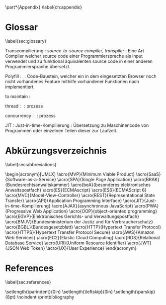 \part*{Appendix}
\label{ch:appendix}



# Glossar
\label{sec:glossary}

Transcompilierung
  : *source-to-source compiler*, *transpiler*
  : Eine Art Compiler welcher source code einer Programmiersprache als Input verwendet und zu funktional äquivalenten source code in einer anderen Programmiersprache übersetzt.

Polyfill
  : $\,$
  : Code-Baustein, welcher ein in dem eingesetzten Browser noch nicht vorhandenes Feature mithilfe vorhandener Funktionen nach implementiert.

to maintain
  : $\,$

thread
  : $\,$
  : prozess

concurrency
  : $\,$
  : prozess

JIT
  : Just-in-time-Kompilierung
  : Übersetzung zu Maschinencode von Programmen oder einzelnen Teilen dieser zur Laufzeit.


# Abkürzungsverzeichnis
\label{sec:abbreviations}

\begin{acronym}[UMLX]
  \acro{MVP}{Minimum Viable Product}
  \acro{SaaS}{Software-as-a-Service}
  \acro{SPA}{Single Page Application}
  \acro{BRAK}{Bundesrechtsanwaltskammer}
  \acro{beA}{besonderes elektronisches Anwaltspostfach}
  \acro{ES}{ECMAscript}
  \acro{ES6}{ECMAScript 6}
  \acro{MVC}{Model-View-Controller}
  \acro{REST}{Representational State Transfer}
  \acro{API}{Application Programming Interface}
  \acro{JIT}{Just-in-time-Kompilierung}
  \acro{AJAX}{asynchronous JavaScript}
  \acro{PWA}{Progressive Web Application}
  \acro{OOP}{object-oriented programming}
  \acro{EGVP}{Elektronisches Gerichts- und Verwaltungspostfach}
  \acro{BMJV}{Bundesministerium der Justiz und für Verbraucherschutz}
  \acro{BGBL}{Bundesgesetzblatt}
  \acro{HTTP}{Hypertext Transfer Protocol}
  \acro{HTTPS}{Hypertext Transfer Protocol Secure}
  \acro{AWS}{Amazon Web Services}
  \acro{EC2}{Elastic Cloud Computing}
  \acro{RDS}{Relational Database Service}
  \acro{URI}{Uniform Resource Identifier}
  \acro{JWT}{JSON Web Token}
  \acro{UX}{User Experience}
\end{acronym}



# References
\label{sec:references}

<!-- \raggedright -->
\setlength{\parindent}{0in}
\setlength{\leftskip}{0in}
\setlength{\parskip}{8pt}
\noindent
\printbibliography

